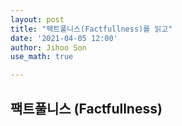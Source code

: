 ```yaml
---
layout: post
title: "팩트풀니스(Factfullness)를 읽고"
date: '2021-04-05 12:00'
author: Jihoo Son
use_math: true

---
```


## 팩트풀니스 (Factfullness)

